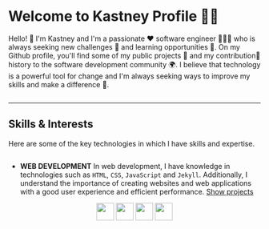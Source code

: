 # **Welcome to Kastney Profile** 🤝🏼

Hello! 👋 I'm Kastney and I'm a passionate ❤️ software engineer 👨🏽‍🔬 who is always seeking new challenges 🎯 and learning opportunities 🌱. On my Github profile, you'll find some of my public projects 🚧 and my contribution🔗 history to the software development community 🌍. I believe that technology is a powerful tool for change and I'm always seeking ways to improve my skills and make a difference 🙂.

<!-- Github Stats -->
<picture>
    <source
        srcset="https://github-readme-stats.vercel.app/api?username=kastney&show_icons=true&theme=dark&count_private=true&hide_border=true&custom_title=Kastney's%20GitHub%20Stats&bg_color=00000000"
        media="(prefers-color-scheme: dark)"/>
    <source
        srcset="https://github-readme-stats.vercel.app/api?username=kastney&show_icons=true&count_private=true&hide_border=true&custom_title=Kastney's%20GitHub%20Stats&bg_color=00000000"
        media="(prefers-color-scheme: light), (prefers-color-scheme: no-preference)"/>
    <img />
</picture>

---

## Skills & Interests

Here are some of the key technologies in which I have skills and expertise.

<!-- Github Top Languages -->
<picture>
    <source
        srcset="https://github-readme-stats.vercel.app/api/top-langs/?username=kastney&layout=compact&theme=dark&hide_border=true&langs_count=10&bg_color=00000000"
        media="(prefers-color-scheme: dark)"/>
    <source
        srcset="https://github-readme-stats.vercel.app/api/top-langs/?username=kastney&layout=compact&hide_border=true&langs_count=10&bg_color=00000000"
        media="(prefers-color-scheme: light), (prefers-color-scheme: no-preference)"/>
    <img />
</picture>

- **WEB DEVELOPMENT** In web development, I have knowledge in technologies such as `HTML`, `CSS`, `JavaScript` and `Jekyll`. Additionally, I understand the importance of creating websites and web applications with a good user experience and efficient performance.
[Show projects]([https://github.com/kastney?tab=repositories&q=website](https://github.com/kastney?tab=repositories&q=website&type=&language=&sort=stargazers))

<div style="display: inline_block" align="center">
    <picture><img height="35" wight="50" src="https://cdn.jsdelivr.net/gh/devicons/devicon/icons/html5/html5-original.svg"/></picture>
    <picture><img height="35" wight="50" src="https://cdn.jsdelivr.net/gh/devicons/devicon/icons/css3/css3-original.svg"/></picture>
    <picture><img height="35" wight="50" src="https://cdn.jsdelivr.net/gh/devicons/devicon/icons/javascript/javascript-original.svg"/></picture>
    <picture><img height="35" wight="50" src="https://upload.wikimedia.org/wikipedia/commons/4/42/Jekyll_%28software%29_Logo.png"/></picture>
</div>

<br>
